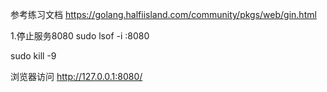 

参考练习文档 
https://golang.halfiisland.com/community/pkgs/web/gin.html


1.停止服务8080 
sudo lsof -i :8080 

sudo kill -9 <pid>


浏览器访问
http://127.0.0.1:8080/




